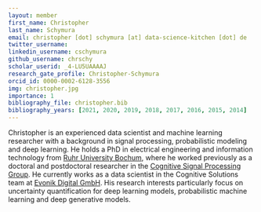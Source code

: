 ```yaml
---
layout: member
first_name: Christopher
last_name: Schymura
email: christopher [dot] schymura [at] data-science-kitchen [dot] de
twitter_username:
linkedin_username: cschymura
github_username: chrschy
scholar_userid: _4-LU5UAAAAJ
research_gate_profile: Christopher-Schymura
orcid_id: 0000-0002-6128-3556
img: christopher.jpg
importance: 1
bibliography_file: christopher.bib
bibliography_years: [2021, 2020, 2019, 2018, 2017, 2016, 2015, 2014]
---
```


Christopher is an experienced data scientist and machine learning researcher with a background in signal processing, probabilistic modeling and deep learning. He holds a PhD in electrical engineering and information technology from <a href="https://etit.ruhr-uni-bochum.de/" target="_blank">Ruhr University Bochum</a>, where he worked previously as a doctoral and postdoctoral researcher in the <a href="https://cognitive-signal-processing.de/" target="_blank">Cognitive Signal Processing Group</a>. He currently works as a data scientist in the Cognitive Solutions team at <a href="https://digital.evonik.com/" target="_blank">Evonik Digital GmbH</a>. His research interests particularly focus on uncertainty quantification for deep learning models, probabilistic machine learning and deep generative models.
	
